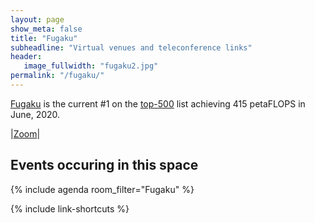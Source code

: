 ```yaml
---
layout: page
show_meta: false
title: "Fugaku"
subheadline: "Virtual venues and teleconference links"
header:
   image_fullwidth: "fugaku2.jpg"
permalink: "/fugaku/"
---
```


[Fugaku](https://www.top500.org/system/179807/) is the current #1 on the
[top-500](https://www.top500.org) list achieving 415 petaFLOPS in June, 2020.


|[Zoom](https://exascaleproject.zoomgov.com/j/1619654611?pwd=WHh2d1hLbWx4NTI5MVAveTVtR2NJUT09)|

## Events occuring in this space

{% include agenda room_filter="Fugaku" %}

{% include link-shortcuts %}
